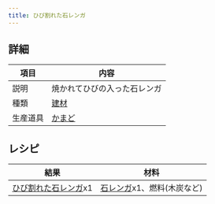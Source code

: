 ```yaml
---
title: ひび割れた石レンガ
---
```

## 詳細

|項目|内容|
|---|---|
|説明|焼かれてひびの入った石レンガ|
|種類|[建材](建材)|
|生産道具|[かまど](かまど)|

## レシピ

|結果|材料|
|---|---|
|[ひび割れた石レンガ](ひび割れた石レンガ)x1|[石レンガ](石レンガ)x1、燃料(木炭など)|

